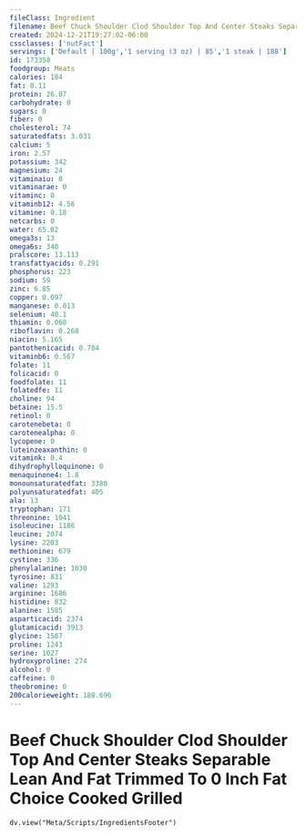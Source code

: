 ```yaml
---
fileClass: Ingredient
filename: Beef Chuck Shoulder Clod Shoulder Top And Center Steaks Separable Lean And Fat Trimmed To 0 Inch Fat Choice Cooked Grilled
created: 2024-12-21T19:27:02-06:00
cssclasses: ['nutFact']
servings: ['Default | 100g','1 serving (3 oz) | 85','1 steak | 188']
id: 173358
foodgroup: Meats
calories: 184
fat: 8.11
protein: 26.07
carbohydrate: 0
sugars: 0
fiber: 0
cholesterol: 74
saturatedfats: 3.031
calcium: 5
iron: 2.57
potassium: 342
magnesium: 24
vitaminaiu: 0
vitaminarae: 0
vitaminc: 0
vitaminb12: 4.56
vitamine: 0.18
netcarbs: 0
water: 65.02
omega3s: 13
omega6s: 340
pralscore: 13.113
transfattyacids: 0.291
phosphorus: 223
sodium: 59
zinc: 6.85
copper: 0.097
manganese: 0.013
selenium: 40.1
thiamin: 0.068
riboflavin: 0.268
niacin: 5.165
pantothenicacid: 0.784
vitaminb6: 0.567
folate: 11
folicacid: 0
foodfolate: 11
folatedfe: 11
choline: 94
betaine: 15.5
retinol: 0
carotenebeta: 0
carotenealpha: 0
lycopene: 0
luteinzeaxanthin: 0
vitamink: 0.4
dihydrophylloquinone: 0
menaquinone4: 1.8
monounsaturatedfat: 3380
polyunsaturatedfat: 405
ala: 13
tryptophan: 171
threonine: 1041
isoleucine: 1186
leucine: 2074
lysine: 2203
methionine: 679
cystine: 336
phenylalanine: 1030
tyrosine: 831
valine: 1293
arginine: 1686
histidine: 832
alanine: 1585
asparticacid: 2374
glutamicacid: 3913
glycine: 1587
proline: 1243
serine: 1027
hydroxyproline: 274
alcohol: 0
caffeine: 0
theobromine: 0
200calorieweight: 108.696
---
```


# Beef Chuck Shoulder Clod Shoulder Top And Center Steaks Separable Lean And Fat Trimmed To 0 Inch Fat Choice Cooked Grilled

```dataviewjs
dv.view("Meta/Scripts/IngredientsFooter")
```